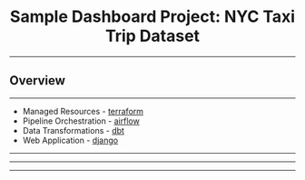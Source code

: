# <center> Sample Dashboard Project: NYC Taxi Trip Dataset </center>
---

## Overview
---
- Managed Resources - [terraform](terraform/README.md)
- Pipeline Orchestration - [airflow](airflow/README.md)
- Data Transformations - [dbt](dbt/README.md)
- Web Application - [django](website/README.md)

---
---
---
